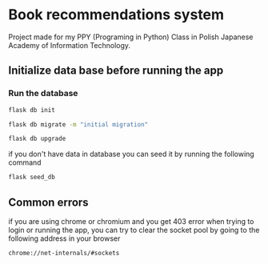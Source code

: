 # Book recommendations system

Project made for my PPY (Programing in Python) Class in Polish Japanese Academy of Information Technology.

## Initialize data base before running the app

### Run the database
```bash
flask db init

flask db migrate -m "initial migration"

flask db upgrade
```

if you don't have data in database you can seed it by running the following command
```bash
flask seed_db
```

## Common errors

if you are using chrome or chromium and you get 403 error when trying to login or running the app,
you can try to clear the socket pool by going to the following address in your browser
```
chrome://net-internals/#sockets
```

